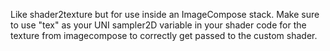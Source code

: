 Like shader2texture but for use inside an ImageCompose stack.
Make sure to use "tex" as your UNI sampler2D variable in your shader code for the texture from imagecompose to correctly get passed to the custom shader.
